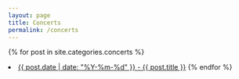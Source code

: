 ```yaml
---
layout: page
title: Concerts
permalink: /concerts
---
```



{% for post in site.categories.concerts %}
<li> <a href="../{{ post.url }}"> {{ post.date | date: "%Y-%m-%d" }} - {{ post.title }}</a>
{% endfor %}
